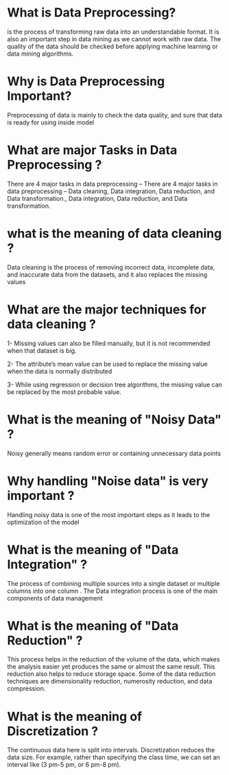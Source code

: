 # What is Data Preprocessing?
is the process of transforming raw data into an understandable format. It is also an important step in data mining as we cannot work with raw data. The quality of the data should be checked before applying machine learning or data mining algorithms.

# Why is Data Preprocessing Important?
Preprocessing of data is mainly to check the data quality, and sure that data is ready for  using inside model 

# What are major Tasks in Data Preprocessing ?

There are 4 major tasks in data preprocessing – There are 4 major tasks in data preprocessing – Data cleaning, Data integration, Data reduction, and Data transformation., Data integration, Data reduction, and Data transformation.


# what is the meaning of data cleaning ?

Data cleaning is the process of removing incorrect data, incomplete data, and inaccurate data from the datasets, and it also replaces the missing values


# What are the major techniques for data cleaning ?

1- Missing values can also be filled manually, but it is not recommended when that dataset is big.

2- The attribute’s mean value can be used to replace the missing value when the data is normally distributed

3-  While using regression or decision tree algorithms, the missing value can be replaced by the most probable value.

# What is the meaning of "Noisy Data" ?
Noisy generally means random error or containing unnecessary data points

# Why handling "Noise data" is very important ?
Handling noisy data is one of the most important steps as it leads to the optimization of the model


# What is the meaning of "Data Integration" ?

The process of combining multiple sources into a single dataset or multiple  columns into one  column . The Data integration process is one of the main components of data management


# What is the meaning of "Data Reduction" ?

This process helps in the reduction of the volume of the data, which makes the analysis easier yet produces the same or almost the same result. This reduction also helps to reduce storage space. Some of the data reduction techniques are dimensionality reduction, numerosity reduction, and data compression.

# What is the meaning of Discretization ?

The continuous data here is split into intervals. Discretization reduces the data size. For example, rather than specifying the class time, we can set an interval like (3 pm-5 pm, or 6 pm-8 pm).





























